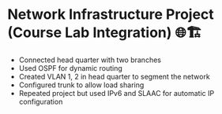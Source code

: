 # Network Infrastructure Project (Course Lab Integration) 🌐🏗️

* Connected head quarter with two branches 
* Used OSPF for dynamic routing
* Created VLAN 1, 2 in head quarter to segment the network
* Configured trunk to allow load sharing
* Repeated project but used IPv6 and SLAAC for automatic IP configuration